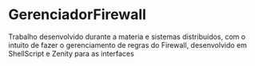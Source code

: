 # GerenciadorFirewall

Trabalho desenvolvido durante a materia e sistemas distribuidos, com o intuito de fazer o gerenciamento de regras do Firewall, desenvolvido em ShellScript e Zenity para as interfaces
